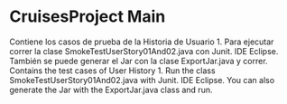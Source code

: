 # CruisesProject Main
Contiene los casos de prueba de la Historia de Usuario 1. Para ejecutar correr la clase SmokeTestUserStory01And02.java con Junit. IDE Eclipse. También se puede generar el Jar con la clase ExportJar.java y correr.
Contains the test cases of User History 1. Run the class SmokeTestUserStory01And02.java with Junit. IDE Eclipse. You can also generate the Jar with the ExportJar.java class and run.
